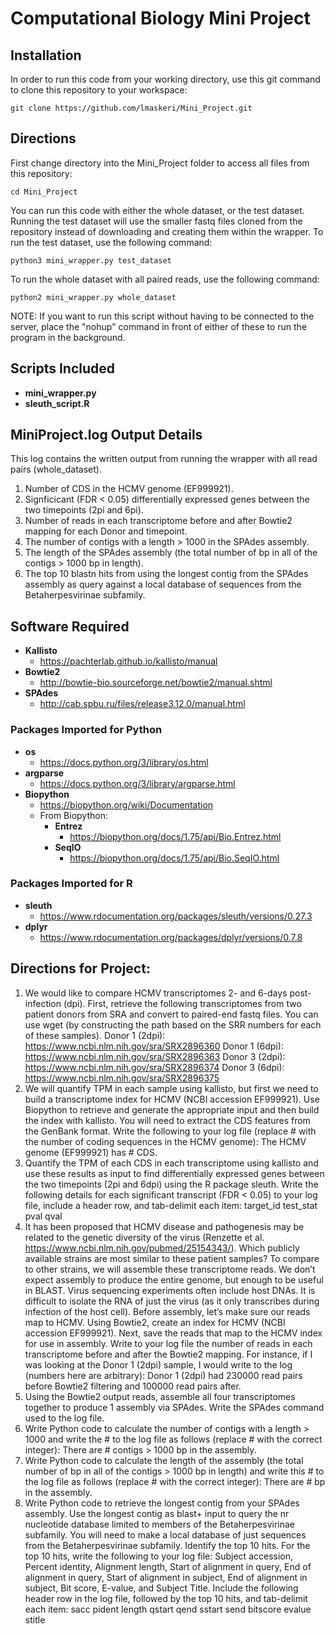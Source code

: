 # Computational Biology Mini Project

## Installation
In order to run this code from your working directory, use this git command to clone this repository to your workspace:
```
git clone https://github.com/lmaskeri/Mini_Project.git
```

## Directions

First change directory into the Mini_Project folder to access all files from this repository:
```
cd Mini_Project 
```

You can run this code with either the whole dataset, or the test dataset. 
Running the test dataset will use the smaller fastq files cloned from the repository instead of downloading and creating them within the wrapper. To run the test dataset, use the following command:
```
python3 mini_wrapper.py test_dataset
```

To run the whole dataset with all paired reads, use the following command:
```
python2 mini_wrapper.py whole_dataset
```
NOTE: If you want to run this script without having to be connected to the server, place the "nohup" command in front of either of these to run the program in the background.

## Scripts Included
* **mini_wrapper.py** 
* **sleuth_script.R** 

## MiniProject.log Output Details
This log contains the written output from running the wrapper with all read pairs (whole_dataset). 

1. Number of CDS in the HCMV genome (EF999921).
2. Signficicant (FDR < 0.05) differentially expressed genes between the two timepoints (2pi and 6pi).
3. Number of reads in each transcriptome before and after Bowtie2 mapping for each Donor and timepoint.
4. The number of contigs with a length > 1000 in the SPAdes assembly.
5. The length of the SPAdes assembly (the total number of bp in all of the contigs > 1000 bp in length).
6. The top 10 blastn hits from using the longest contig from the SPAdes assembly as query against a local database of sequences from the Betaherpesvirinae subfamily.

## Software Required
* **Kallisto**
  - https://pachterlab.github.io/kallisto/manual
* **Bowtie2**
  - http://bowtie-bio.sourceforge.net/bowtie2/manual.shtml
* **SPAdes**
  - http://cab.spbu.ru/files/release3.12.0/manual.html

### Packages Imported for Python
* **os** 
  - https://docs.python.org/3/library/os.html
* **argparse**
  - https://docs.python.org/3/library/argparse.html
* **Biopython**
  - https://biopython.org/wiki/Documentation
  - From Biopython:
    - **Entrez**
      - https://biopython.org/docs/1.75/api/Bio.Entrez.html
    - **SeqIO**
      - https://biopython.org/docs/1.75/api/Bio.SeqIO.html

### Packages Imported for R
* **sleuth** 
  - https://www.rdocumentation.org/packages/sleuth/versions/0.27.3
* **dplyr**
  - https://www.rdocumentation.org/packages/dplyr/versions/0.7.8


## Directions for Project:

1. We would like to compare HCMV transcriptomes 2- and 6-days post-infection (dpi). First, retrieve the following
transcriptomes from two patient donors from SRA and convert to paired-end fastq files. You can use wget (by
constructing the path based on the SRR numbers for each of these samples).
Donor 1 (2dpi): https://www.ncbi.nlm.nih.gov/sra/SRX2896360
Donor 1 (6dpi): https://www.ncbi.nlm.nih.gov/sra/SRX2896363
Donor 3 (2dpi): https://www.ncbi.nlm.nih.gov/sra/SRX2896374
Donor 3 (6dpi): https://www.ncbi.nlm.nih.gov/sra/SRX2896375
2. We will quantify TPM in each sample using kallisto, but first we need to build a transcriptome index for HCMV (NCBI
accession EF999921). Use Biopython to retrieve and generate the appropriate input and then build the index with
kallisto. You will need to extract the CDS features from the GenBank format. Write the following to your log file (replace # with the number of coding sequences in the HCMV genome): The HCMV genome (EF999921) has # CDS.
3. Quantify the TPM of each CDS in each transcriptome using kallisto and use these results as input to find differentially
expressed genes between the two timepoints (2pi and 6dpi) using the R package sleuth. Write the following details for
each significant transcript (FDR < 0.05) to your log file, include a header row, and tab-delimit each item:
target_id test_stat pval qval
4. It has been proposed that HCMV disease and pathogenesis may be related to the genetic diversity of the virus
(Renzette et al. https://www.ncbi.nlm.nih.gov/pubmed/25154343/). Which publicly available strains are most similar to
these patient samples? To compare to other strains, we will assemble these transcriptome reads. We don’t expect
assembly to produce the entire genome, but enough to be useful in BLAST. Virus sequencing experiments often include
host DNAs. It is difficult to isolate the RNA of just the virus (as it only transcribes during infection of the host cell). Before
assembly, let’s make sure our reads map to HCMV. Using Bowtie2, create an index for HCMV (NCBI accession EF999921).
Next, save the reads that map to the HCMV index for use in assembly. Write to your log file the number of reads in each
transcriptome before and after the Bowtie2 mapping. For instance, if I was looking at the Donor 1 (2dpi) sample, I would
write to the log (numbers here are arbitrary):
Donor 1 (2dpi) had 230000 read pairs before Bowtie2 filtering and 100000 read pairs after.
5. Using the Bowtie2 output reads, assemble all four transcriptomes together to produce 1 assembly via SPAdes. Write
the SPAdes command used to the log file.
6. Write Python code to calculate the number of contigs with a length > 1000 and write the # to the log file as follows
(replace # with the correct integer):
There are # contigs > 1000 bp in the assembly.
7. Write Python code to calculate the length of the assembly (the total number of bp in all of the contigs > 1000 bp in
length) and write this # to the log file as follows (replace # with the correct integer):
There are # bp in the assembly.
8. Write Python code to retrieve the longest contig from your SPAdes assembly. Use the longest contig as blast+ input to
query the nr nucleotide database limited to members of the Betaherpesvirinae subfamily. You will need to make a local
database of just sequences from the Betaherpesvirinae subfamily. Identify the top 10 hits. For the top 10 hits, write the
following to your log file: Subject accession, Percent identity, Alignment length, Start of alignment in query, End of
alignment in query, Start of alignment in subject, End of alignment in subject, Bit score, E-value, and Subject Title.
Include the following header row in the log file, followed by the top 10 hits, and tab-delimit each item:
sacc pident length qstart qend sstart send bitscore evalue stitle 











